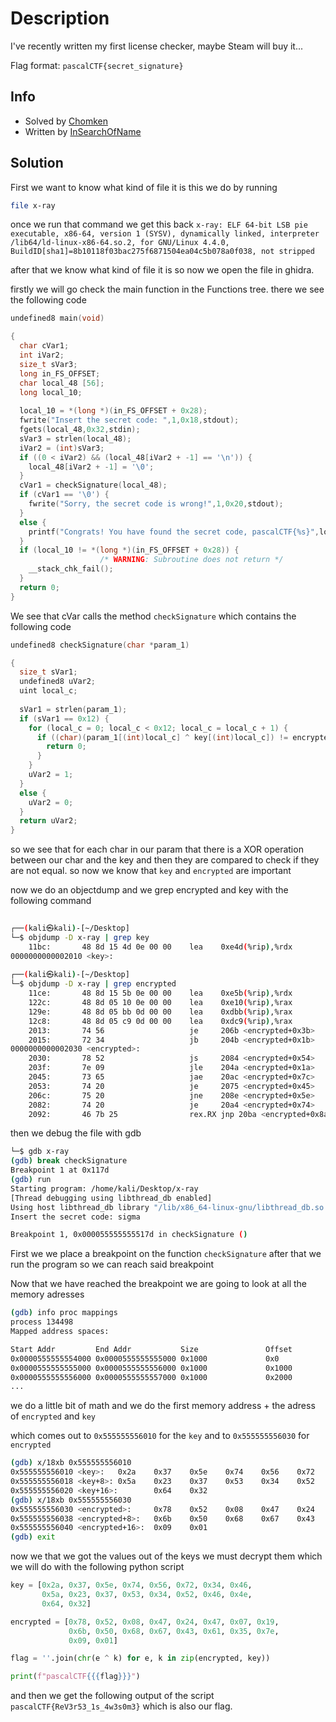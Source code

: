 # Description
I've recently written my first license checker, maybe Steam will buy it...

Flag format: `pascalCTF{secret_signature}`

## Info

- Solved by [Chomken](https://github.com/chomken)
- Written by [InSearchOfName](https://github.com/InSearchOfName)

## Solution

First we want to know what kind of file it is this we do by running

~~~bash
file x-ray
~~~

once we run that command we get this back `x-ray: ELF 64-bit LSB pie executable, x86-64, version 1 (SYSV), dynamically linked, interpreter /lib64/ld-linux-x86-64.so.2, for GNU/Linux 4.4.0, BuildID[sha1]=8b10118f03bac275f6871504ea04c5b078a0f038, not stripped
`

after that we know what kind of file it is so now we open the file in ghidra.

firstly we will go check the main function in the Functions tree. there we see the following code
~~~c++
undefined8 main(void)

{
  char cVar1;
  int iVar2;
  size_t sVar3;
  long in_FS_OFFSET;
  char local_48 [56];
  long local_10;
  
  local_10 = *(long *)(in_FS_OFFSET + 0x28);
  fwrite("Insert the secret code: ",1,0x18,stdout);
  fgets(local_48,0x32,stdin);
  sVar3 = strlen(local_48);
  iVar2 = (int)sVar3;
  if ((0 < iVar2) && (local_48[iVar2 + -1] == '\n')) {
    local_48[iVar2 + -1] = '\0';
  }
  cVar1 = checkSignature(local_48);
  if (cVar1 == '\0') {
    fwrite("Sorry, the secret code is wrong!",1,0x20,stdout);
  }
  else {
    printf("Congrats! You have found the secret code, pascalCTF{%s}",local_48);
  }
  if (local_10 != *(long *)(in_FS_OFFSET + 0x28)) {
                    /* WARNING: Subroutine does not return */
    __stack_chk_fail();
  }
  return 0;
}
~~~

We see that cVar calls the method `checkSignature` which contains the following code

~~~c++
undefined8 checkSignature(char *param_1)

{
  size_t sVar1;
  undefined8 uVar2;
  uint local_c;
  
  sVar1 = strlen(param_1);
  if (sVar1 == 0x12) {
    for (local_c = 0; local_c < 0x12; local_c = local_c + 1) {
      if ((char)(param_1[(int)local_c] ^ key[(int)local_c]) != encrypted[(int)local_c]) {
        return 0;
      }
    }
    uVar2 = 1;
  }
  else {
    uVar2 = 0;
  }
  return uVar2;
}
~~~

so we see that for each char in our param that there is a XOR operation between our char and the key and then they are compared to check if they are not equal.
so now we know that `key` and `encrypted` are important

now we do an objectdump and we grep encrypted and key with the following command
~~~bash
 
┌──(kali㉿kali)-[~/Desktop]
└─$ objdump -D x-ray | grep key
    11bc:       48 8d 15 4d 0e 00 00    lea    0xe4d(%rip),%rdx        # 2010 <key>
0000000000002010 <key>:
                                                                                                                                                                                   
┌──(kali㉿kali)-[~/Desktop]
└─$ objdump -D x-ray | grep encrypted
    11ce:       48 8d 15 5b 0e 00 00    lea    0xe5b(%rip),%rdx        # 2030 <encrypted>
    122c:       48 8d 05 10 0e 00 00    lea    0xe10(%rip),%rax        # 2043 <encrypted+0x13>
    129e:       48 8d 05 bb 0d 00 00    lea    0xdbb(%rip),%rax        # 2060 <encrypted+0x30>
    12c8:       48 8d 05 c9 0d 00 00    lea    0xdc9(%rip),%rax        # 2098 <encrypted+0x68>
    2013:       74 56                   je     206b <encrypted+0x3b>
    2015:       72 34                   jb     204b <encrypted+0x1b>
0000000000002030 <encrypted>:
    2030:       78 52                   js     2084 <encrypted+0x54>
    203f:       7e 09                   jle    204a <encrypted+0x1a>
    2045:       73 65                   jae    20ac <encrypted+0x7c>
    2053:       74 20                   je     2075 <encrypted+0x45>
    206c:       75 20                   jne    208e <encrypted+0x5e>
    2082:       74 20                   je     20a4 <encrypted+0x74>
    2092:       46 7b 25                rex.RX jnp 20ba <encrypted+0x8a>
~~~

then we debug the file with gdb
~~~bash
└─$ gdb x-ray 
(gdb) break checkSignature
Breakpoint 1 at 0x117d
(gdb) run
Starting program: /home/kali/Desktop/x-ray 
[Thread debugging using libthread_db enabled]
Using host libthread_db library "/lib/x86_64-linux-gnu/libthread_db.so.1".
Insert the secret code: sigma

Breakpoint 1, 0x000055555555517d in checkSignature ()
~~~
First we we place a breakpoint on the function `checkSignature` after that we run the program so we can reach said breakpoint

Now that we have reached the breakpoint we are going to look at all the memory adresses
~~~bash
(gdb) info proc mappings
process 134498
Mapped address spaces:

Start Addr         End Addr           Size               Offset             Perms File 
0x0000555555554000 0x0000555555555000 0x1000             0x0                r--p  /home/kali/Desktop/x-ray 
0x0000555555555000 0x0000555555556000 0x1000             0x1000             r-xp  /home/kali/Desktop/x-ray 
0x0000555555556000 0x0000555555557000 0x1000             0x2000             r--p  /home/
...
~~~

we do a little bit of math and we do the first memory address + the adress of `encrypted` and `key`

which comes out to `0x555555556010` for the `key` and to `0x555555556030` for `encrypted`
~~~bash
(gdb) x/18xb 0x555555556010
0x555555556010 <key>:   0x2a    0x37    0x5e    0x74    0x56    0x72    0x34    0x46
0x555555556018 <key+8>: 0x5a    0x23    0x37    0x53    0x34    0x52    0x46    0x4e
0x555555556020 <key+16>:        0x64    0x32
(gdb) x/18xb 0x555555556030
0x555555556030 <encrypted>:     0x78    0x52    0x08    0x47    0x24    0x47    0x07    0x19
0x555555556038 <encrypted+8>:   0x6b    0x50    0x68    0x67    0x43    0x61    0x35    0x7e
0x555555556040 <encrypted+16>:  0x09    0x01
(gdb) exit
~~~
now we that we got the values out of the keys we must decrypt them which we will do with the following python script
~~~py
key = [0x2a, 0x37, 0x5e, 0x74, 0x56, 0x72, 0x34, 0x46,
       0x5a, 0x23, 0x37, 0x53, 0x34, 0x52, 0x46, 0x4e,
       0x64, 0x32]

encrypted = [0x78, 0x52, 0x08, 0x47, 0x24, 0x47, 0x07, 0x19,
             0x6b, 0x50, 0x68, 0x67, 0x43, 0x61, 0x35, 0x7e,
             0x09, 0x01]

flag = ''.join(chr(e ^ k) for e, k in zip(encrypted, key))

print(f"pascalCTF{{{flag}}}")
~~~

and then we get the following output of the script `pascalCTF{ReV3r53_1s_4w3s0m3}` which is also our flag.